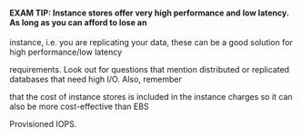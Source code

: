 #### EXAM TIP: Instance stores offer very high performance and low latency. As long as you can afford to lose an


instance, i.e. you are replicating your data, these can be a good solution for high performance/low latency

requirements. Look out for questions that mention distributed or replicated databases that need high I/O. Also, remember

that the cost of instance stores is included in the instance charges so it can also be more cost-effective than EBS

Provisioned IOPS.


